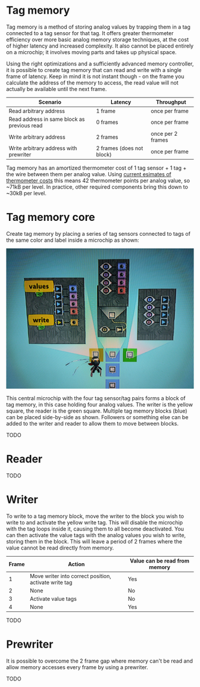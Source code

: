 # Tag memory

Tag memory is a method of storing analog values by trapping them in a tag connected to a tag sensor for that tag. It offers greater thermometer efficiency over more basic analog memory storage techniques, at the cost of higher latency and increased complexity. It also cannot be placed entirely on a microchip; it involves moving parts and takes up physical space.

Using the right optimizations and a sufficiently advanced memory controller, it is possible to create tag memory that can read and write with a single frame of latency. Keep in mind it is not instant though - on the frame you calculate the address of the memory to access, the read value will not actually be available until the next frame.

| Scenario                                    | Latency                   | Throughput        |
| ------------------------------------------- | ------------------------- | ----------------- |
| Read arbitrary address                      | 1 frame                   | once per frame    |
| Read address in same block as previous read | 0 frames                  | once per frame    |
| Write arbitrary address                     | 2 frames                  | once per 2 frames |
| Write arbitrary address with prewriter      | 2 frames (does not block) | once per frame    |

Tag memory has an amortized thermometer cost of 1 tag sensor + 1 tag + the wire between them per analog value. Using [current esimates of thermometer costs](/wiki/game-mechanics/gate-behavior/README.md#thermometer-values) this means 42 thermometer points per analog value, so ~71kB per level. In practice, other required components bring this down to ~30kB per level.

# Tag memory core

Create tag memory by placing a series of tag sensors connected to tags of the same color and label inside a microchip as shown:

![image](tag-memory-1.jpg)

This central microchip with the four tag sensor/tag pairs forms a block of tag memory, in this case holding four analog values. The writer is the yellow square, the reader is the green square. Multiple tag memory blocks (blue) can be placed side-by-side as shown. Followers or something else can be added to the writer and reader to allow them to move between blocks.

TODO

# Reader

TODO

# Writer

To write to a tag memory block, move the writer to the block you wish to write to and activate the yellow write tag. This will disable the microchip with the tag loops inside it, causing them to all become deactivated. You can then activate the value tags with the analog values you wish to write, storing them in the block. This will leave a period of 2 frames where the value cannot be read directly from memory.

| Frame | Action                                                | Value can be read from memory |
| ----- | ----------------------------------------------------- | ----------------------------- |
| 1     | Move writer into correct position, activate write tag | Yes                           |
| 2     | None                                                  | No                            |
| 3     | Activate value tags                                   | No                            |
| 4     | None                                                  | Yes                           |


TODO


# Prewriter

It is possible to overcome the 2 frame gap where memory can't be read and allow memory accesses every frame by using a prewriter.

TODO
